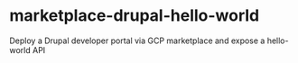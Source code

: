 # marketplace-drupal-hello-world
Deploy a Drupal developer portal via GCP marketplace and expose a hello-world API
